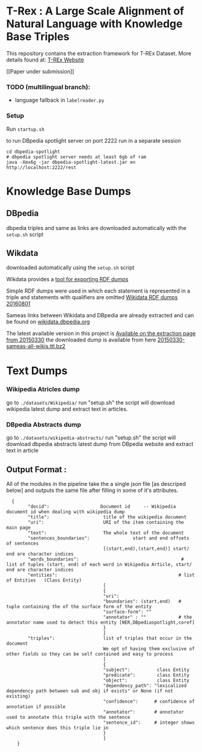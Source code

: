 # T-Rex : A Large Scale Alignment of Natural Language with Knowledge Base Triples

This repository contains the extraction framework for T-REx Dataset.
More details found at: [T-REx Website](hadyelsahar.github.io/t-rex/)

[[Paper under submission]]

### TODO (multilingual branch):
* language fallback in `labelreader.py`

### Setup 

Run `startup.sh` 

to run DBpedia spotlight server on port 2222 run in a separate session
```
cd dbpedia-spotlight
# dbpedia spotlight server needs at least 6gb of ram
java -Xmx6g -jar dbpedia-spotlight-latest.jar en http://localhost:2222/rest 
```
# Knowledge Base Dumps
## DBpedia

dbpedia triples and same as links are downloaded automatically with the `setup.sh` script

## Wikdata

downloaded automatically using the `setup.sh` script

Wikdata provides a [tool for exporting RDF dumps](http://tools.wmflabs.org/wikidata-exports/rdf/index.html)
 
Simple RDF dumps were used in which each statement is represented in a triple and statements with qualifiers are omitted
[Wikidata RDF dumps 20160801](http://tools.wmflabs.org/wikidata-exports/rdf/exports/20160801/dump_download.html)

Sameas links between Wikidata and DBpedia are already extracted and can be found on [wikidata.dbpedia.org](http://wikidata.dbpedia.org/)

The latest available version in this project is [Available on the extraction page from 20150330](http://wikidata.dbpedia.org/downloads/20150330/)
the downloaded dump is available from here [20150330-sameas-all-wikis.ttl.bz2](http://wikidata.dbpedia.org/downloads/20150330/wikidatawiki-20150330-sameas-all-wikis.ttl.bz2)

# Text Dumps

### Wikipedia Atricles dump
go to `./datasets/Wikipedia/`
run "setup.sh"
the script will download wikipedia latest dump and extract text in articles.

### DBpedia Abstracts dump
go to `./datasets/wikipedia-abstracts/`
run "setup.sh"
the script will download dbpedia abstracts latest dump from DBpedia website
and extract text in article

## Output Format :
All of the modules in the pipeline take the a single json file [as descriped below]
 and outputs the same file after filling in some of it's attributes.
```
  {
        "docid":                   Document id     -- Wikipedia document id when dealing with wikipedia dump
        "title":                    title of the wikipedia document
        "uri":                      URI of the item containing the main page
        "text":                     The whole text of the document
        "sentences_boundaries":                start and end offsets of sentences
                                    [(start,end),(start,end)] start/ end are character indices
        "words_boundaries":                                      # list of tuples (start, end) of each word in Wikipedia Article, start/ end are character indices
        "entities":                                             # list of Entities   (Class Entity)
                                    [
                                    {
                                    "uri":
                                    "boundaries": (start,end)   # tuple containing the of the surface form of the entity
                                    "surface-form": ""
                                    "annotator" : ""            # the annotator name used to detect this entity [NER,DBpediaspotlight,coref]
                                    }
                                    ]
        "triples":                  list of triples that occur in the document
                                    We opt of having them exclusive of other fields so they can be self contained and easy to process
                                    [
                                    {
                                    "subject":          class Entity
                                    "predicate":        class Entity
                                    "object":           class Entity
                                    "dependency_path": "lexicalized dependency path between sub and obj if exists" or None (if not existing)
                                    "confidence":      # confidence of annotation if possible
                                    "annotator":       # annotator used to annotate this triple with the sentence
                                    "sentence_id":     # integer shows which sentence does this triple lie in
                                    }
                                    ]
    }
```

